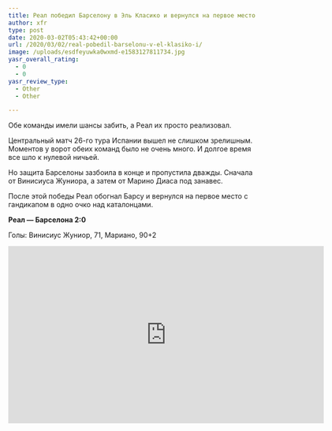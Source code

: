 ```yaml
---
title: Реал победил Барселону в Эль Класико и вернулся на первое место
author: xfr
type: post
date: 2020-03-02T05:43:42+00:00
url: /2020/03/02/real-pobedil-barselonu-v-el-klasiko-i/
image: /uploads/esdfeyuwka0wxmd-e1583127811734.jpg
yasr_overall_rating:
  - 0
  - 0
yasr_review_type:
  - Other
  - Other

---
```

Обе команды имели шансы забить, а Реал их просто реализовал.

Центральный матч 26-го тура Испании вышел не слишком зрелишным. Моментов у ворот обеих команд было не очень много. И долгое время все шло к нулевой ничьей.

Но защита Барселоны зазбоила в конце и пропустила дважды. Сначала от Винисиуса Жуниора, а затем от Марино Диаса под занавес.

После этой победы Реал обогнал Барсу и вернулся на первое место с гандикапом в одно очко над каталонцами.

**Реал &#8212; Барселона 2:0**
  
Голы: Винисиус Жуниор, 71, Мариано, 90+2

<iframe title="Classico Real Madrid vs Barcelona 2-0 - All Gоals & Extеndеd Hіghlіghts 2020" width="640" height="360" src="https://www.youtube.com/embed/7r8TtaF-U_o?feature=oembed" frameborder="0" allow="accelerometer; autoplay; encrypted-media; gyroscope; picture-in-picture" allowfullscreen></iframe>